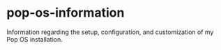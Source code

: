 # pop-os-information
Information regarding the setup, configuration, and customization of my Pop OS installation.
